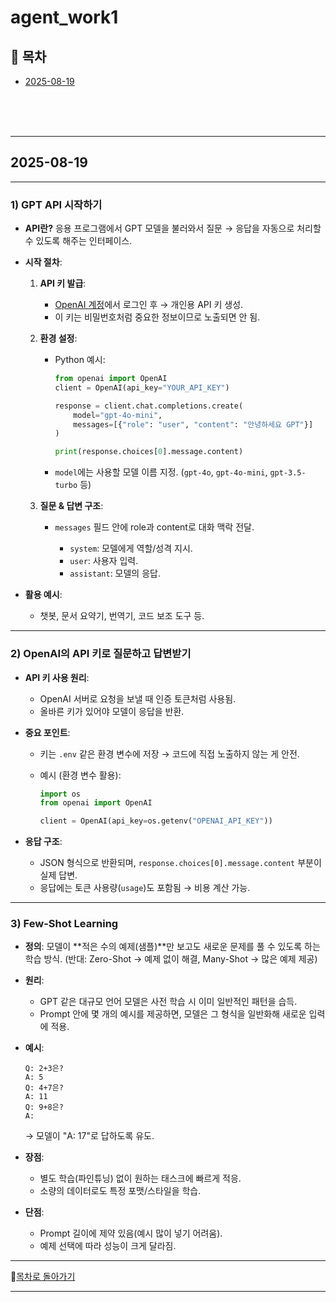 # agent_work1

## 📅 목차

- [2025-08-19](#2025-08-19)

<br><br><br>

---

## **2025-08-19**

---

### 1) GPT API 시작하기

* **API란?**
  응용 프로그램에서 GPT 모델을 불러와서 질문 → 응답을 자동으로 처리할 수 있도록 해주는 인터페이스.
* **시작 절차**:

  1. **API 키 발급**:

     * [OpenAI 계정](https://platform.openai.com/)에서 로그인 후 → 개인용 API 키 생성.
     * 이 키는 비밀번호처럼 중요한 정보이므로 노출되면 안 됨.
  2. **환경 설정**:

     * Python 예시:

       ```python
       from openai import OpenAI
       client = OpenAI(api_key="YOUR_API_KEY")

       response = client.chat.completions.create(
           model="gpt-4o-mini",
           messages=[{"role": "user", "content": "안녕하세요 GPT"}]
       )

       print(response.choices[0].message.content)
       ```
     * `model`에는 사용할 모델 이름 지정. (`gpt-4o`, `gpt-4o-mini`, `gpt-3.5-turbo` 등)
  3. **질문 & 답변 구조**:

     * `messages` 필드 안에 role과 content로 대화 맥락 전달.

       * `system`: 모델에게 역할/성격 지시.
       * `user`: 사용자 입력.
       * `assistant`: 모델의 응답.
* **활용 예시**:

  * 챗봇, 문서 요약기, 번역기, 코드 보조 도구 등.

---

### 2) OpenAI의 API 키로 질문하고 답변받기

* **API 키 사용 원리**:

  * OpenAI 서버로 요청을 보낼 때 인증 토큰처럼 사용됨.
  * 올바른 키가 있어야 모델이 응답을 반환.
* **중요 포인트**:

  * 키는 `.env` 같은 환경 변수에 저장 → 코드에 직접 노출하지 않는 게 안전.
  * 예시 (환경 변수 활용):

    ```python
    import os
    from openai import OpenAI

    client = OpenAI(api_key=os.getenv("OPENAI_API_KEY"))
    ```
* **응답 구조**:

  * JSON 형식으로 반환되며, `response.choices[0].message.content` 부분이 실제 답변.
  * 응답에는 토큰 사용량(`usage`)도 포함됨 → 비용 계산 가능.

---

### 3) Few-Shot Learning

* **정의**:
  모델이 \*\*적은 수의 예제(샘플)\*\*만 보고도 새로운 문제를 풀 수 있도록 하는 학습 방식.
  (반대: Zero-Shot → 예제 없이 해결, Many-Shot → 많은 예제 제공)
* **원리**:

  * GPT 같은 대규모 언어 모델은 사전 학습 시 이미 일반적인 패턴을 습득.
  * Prompt 안에 몇 개의 예시를 제공하면, 모델은 그 형식을 일반화해 새로운 입력에 적용.
* **예시**:

  ```text
  Q: 2+3은?
  A: 5
  Q: 4+7은?
  A: 11
  Q: 9+8은?
  A:
  ```

  → 모델이 "A: 17"로 답하도록 유도.
* **장점**:

  * 별도 학습(파인튜닝) 없이 원하는 태스크에 빠르게 적응.
  * 소량의 데이터로도 특정 포맷/스타일을 학습.
* **단점**:

  * Prompt 길이에 제약 있음(예시 많이 넣기 어려움).
  * 예제 선택에 따라 성능이 크게 달라짐.

---

📅[목차로 돌아가기](#-목차)

---
